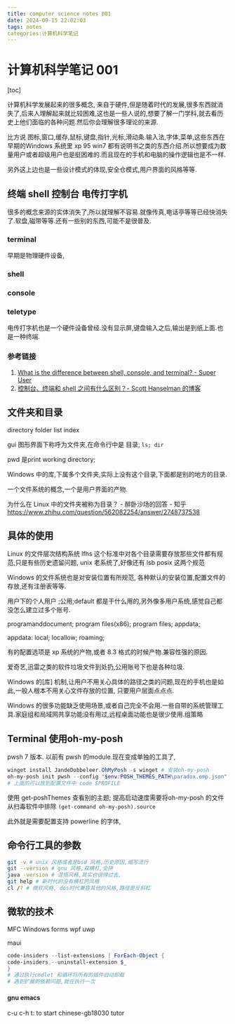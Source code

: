 ```yaml
---
title: computer science notes 001
date: 2024-09-15 22:02:03
tags: notes
categories:计算机科学笔记
---
```


# 计算机科学笔记 001

[toc]

计算机科学发展起来的很多概念, 来自于硬件,但是随着时代的发展,很多东西就消失了,后来人理解起来就比较困难,这也是一些人说的,想要了解一门学科,就去看历史上他们面临的各种问题.然后你会理解很多理论的来源.

比方说 图标,窗口,缓存,鼠标,键盘,指针,光标,滑动条.输入法,字体,菜单,这些东西在早期的Windows 系统里 xp 95 win7 都有说明书之类的东西介绍.所以想要成为数量用户或者超级用户也是挺困难的.而且现在的手机和电脑的操作逻辑也是不一样.

另外这上边也是一些设计模式的体现,安全仓模式,用户界面的风格等等.



## 终端 shell 控制台 电传打字机

很多的概念来源的实体消失了,所以就理解不容易.就像传真,电话亭等等已经快消失了.软盘,磁带等等.还有一些别的东西,可能不是很普及.

### terminal

早期是物理硬件设备,



### shell





### console





### teletype

电传打字机也是一个硬件设备曾经.没有显示屏,键盘输入之后,输出是到纸上面.也是一种终端.

### 参考链接

1. [What is the difference between shell, console, and terminal? - Super User](https://superuser.com/questions/144666/what-is-the-difference-between-shell-console-and-terminal)
2. [控制台、终端和 shell 之间有什么区别？- Scott Hanselman 的博客](https://www.hanselman.com/blog/whats-the-difference-between-a-console-a-terminal-and-a-shell)



## 文件夹和目录

directory folder list index

gui 图形界面下称呼为文件夹,在命令行中是 目录; ``ls; dir``

pwd 是print working directory;

Windows 中的库,下属多个文件夹,实际上没有这个目录,下面都是别的地方的目录.

一个文件系统的概念,一个是用户界面的产物.

为什么在 Linux 中的文件夹被称为目录？ - 醉卧沙场的回答 - 知乎
https://www.zhihu.com/question/562082254/answer/2748737538





## 具体的使用

Linux 的文件层次结构系统 lfhs 这个标准中对各个目录需要存放那些文件都有规范,只是有些历史遗留问题, unix 老系统了,好像还有 lsb posix 这两个规范

Windows 的文件系统也是对安装位置有所规范, 各种默认的安装位置,配置文件的存放,还有注册表等等.



用户下的个人用户 ;公用;default 都是干什么用的,另外像多用户系统,感觉自己都没怎么建立过多个账号.





programanddocument; program files(x86); program files; appdata; 

appdata: local; locallow; roaming;

有的配置选项是 xp 系统的产物,或者 8.3 格式的时候产物.兼容性强的原因.

爱奇艺,迅雷之类的软件垃圾文件到处扔,公用账号下也是各种垃圾.



Windows 的[库] 机制,让用户不用关心具体的路径之类的问题,现在的手机也是如此,一般人根本不用关心文件存放的位置, 只要用户层面点点点.

Windows 的很多功能缺乏使用场景,或者自己完全不会用.一些自带的系统管理工具.家庭组和局域网共享功能没有用过,远程桌面功能也是很少使用.组策略


## Terminal 使用oh-my-posh 
pwsh 7 版本.
以前有 pwsh 的module 现在变成单独的工具了,
```powershell
winget install JandeDobbeleer.OhMyPosh -s winget # 安装oh-my-posh
oh-my-posh init pwsh --config "$env:POSH_THEMES_PATH\paradox.omp.json" | Invoke-Expression # 配置主题
# 上面的可以放到配置文件中 code $PROFILE

```


使用 get-poshThemes 查看别的主题; 提高启动速度需要将oh-my-posh 的文件从扫毒软件中排除
``(get-command oh-my-posh).source``

此外就是需要配置支持 powerline 的字体,

## 命令行工具的参数

``` bash
git -v # unix 风格或者是bsd 风格,历史原因,缩写流行
git --version # gnu 风格,双横杠,全拼
java -version # 混搭风格,其实也说得过去,
git help # 新时代的没有横杠的风格
cl /? # 微软风格, dos时代兼容其他的风格,路径是反斜杠


```



## 微软的技术

MFC Windows forms wpf uwp

maui

``` powershell
code-insiders --list-extensions | ForEach-Object {
code-insiders --uninstall-extension $_
}
# 通过执行cmdlet 和循环将所有的插件自动卸载
# 遇到扩展的依赖问题,就在执行一次
```

#### gnu emacs
c-u c-h t: to start chinese-gb18030 tutor

